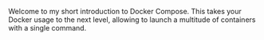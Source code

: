 Welcome to my short introduction to Docker Compose. This takes your Docker usage to the next level, allowing to launch a multitude of containers with a single command.
